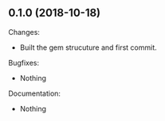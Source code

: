 ## 0.1.0 (2018-10-18)

Changes:

  - Built the gem strucuture and first commit.

Bugfixes:

  - Nothing

Documentation:

  - Nothing